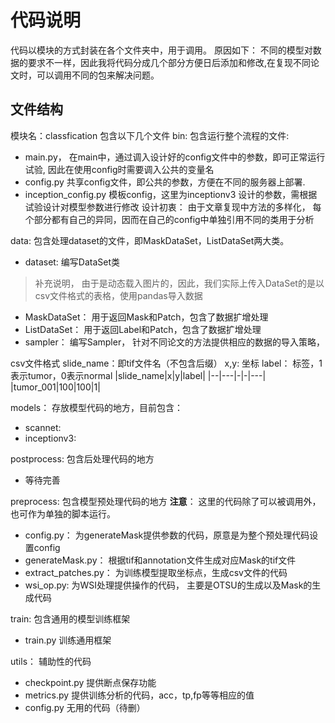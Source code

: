 # 代码说明
代码以模块的方式封装在各个文件夹中，用于调用。 
原因如下：
不同的模型对数据的要求不一样，因此我将代码分成几个部分方便日后添加和修改,在复现不同论文时，可以调用不同的包来解决问题。

## 文件结构
模块名：classfication
包含以下几个文件
bin: 包含运行整个流程的文件:
* main.py， 在main中，通过调入设计好的config文件中的参数，即可正常运行试验, 因此在使用config时需要调入公共的变量名
* config.py 共享config文件，即公共的参数，方便在不同的服务器上部署.
* inception_config.py 模板config，这里为inceptionv3 设计的参数，需根据试验设计对模型参数进行修改
设计初衷：
由于文章复现中方法的多样化， 每个部分都有自己的异同，因而在自己的config中单独引用不同的类用于分析


data: 包含处理dataset的文件，即MaskDataSet，ListDataSet两大类。
* dataset: 编写DataSet类
> 补充说明， 由于是动态载入图片的，因此，我们实际上传入DataSet的是以csv文件格式的表格，使用pandas导入数据
* MaskDataSet： 用于返回Mask和Patch，包含了数据扩增处理
* ListDataSet： 用于返回Label和Patch，包含了数据扩增处理
* sampler： 编写Sampler， 针对不同论文的方法提供相应的数据的导入策略，

csv文件格式
slide_name：即tif文件名（不包含后缀）
x,y: 坐标
label： 标签，1表示tumor，0表示normal
|slide_name|x|y|label|
|--|---|-|-|---|
|tumor_001|100|100|1|

models： 存放模型代码的地方，目前包含：
* scannet:
* inceptionv3:

postprocess: 包含后处理代码的地方
* 等待完善

preprocess: 包含模型预处理代码的地方
**注意**： 这里的代码除了可以被调用外，也可作为单独的脚本运行。
* config.py： 为generateMask提供参数的代码，原意是为整个预处理代码设置config
* generateMask.py： 根据tif和annotation文件生成对应Mask的tif文件
* extract_patches.py： 为训练模型提取坐标点，生成csv文件的代码
* wsi_op.py: 为WSI处理提供操作的代码， 主要是OTSU的生成以及Mask的生成代码

train: 包含通用的模型训练框架
* train.py 训练通用框架

utils： 辅助性的代码
* checkpoint.py 提供断点保存功能
* metrics.py 提供训练分析的代码，acc，tp,fp等等相应的值
* config.py 无用的代码（待删）